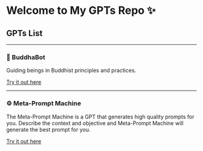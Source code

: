 # Welcome to My GPTs Repo ✨

## GPTs List

---

### 🪷 BuddhaBot

Guiding beings in Buddhist principles and practices.

[Try it out here](https://chat.openai.com/g/g-uIukzpVuG-buddhabot)

---

### ⚙️ Meta-Prompt Machine

The Meta-Prompt Machine is a GPT that generates high quality prompts for you. Describe the context and objective and Meta-Prompt Machine will generate the best prompt for you.

[Try it out here](https://chat.openai.com/g/g-6iKS9bHi7-meta-prompt-machine)
